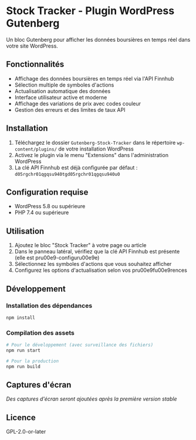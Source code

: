 # Stock Tracker - Plugin WordPress Gutenberg

Un bloc Gutenberg pour afficher les données boursières en temps réel dans votre site WordPress.

## Fonctionnalités

- Affichage des données boursières en temps réel via l'API Finnhub
- Sélection multiple de symboles d'actions
- Actualisation automatique des données
- Interface utilisateur active et moderne
- Affichage des variations de prix avec codes couleur
- Gestion des erreurs et des limites de taux API

## Installation

1. Téléchargez le dossier `Gutenberg-Stock-Tracker` dans le répertoire `wp-content/plugins/` de votre installation WordPress
2. Activez le plugin via le menu "Extensions" dans l'administration WordPress
3. La clé API Finnhub est déjà configurée par défaut : `d05rgchr01qgqsu940tgd05rgchr01qgqsu940u0`

## Configuration requise

- WordPress 5.8 ou supérieure
- PHP 7.4 ou supérieure

## Utilisation

1. Ajoutez le bloc "Stock Tracker" à votre page ou article
2. Dans le panneau latéral, vérifiez que la clé API Finnhub est présente (elle est pru00e9-configuru00e9e)
3. Sélectionnez les symboles d'actions que vous souhaitez afficher
4. Configurez les options d'actualisation selon vos pru00e9fu00e9rences

## Développement

### Installation des dépendances

```bash
npm install
```

### Compilation des assets

```bash
# Pour le développement (avec surveillance des fichiers)
npm run start

# Pour la production
npm run build
```

## Captures d'écran

*Des captures d'écran seront ajoutées après la première version stable*

## Licence

GPL-2.0-or-later
